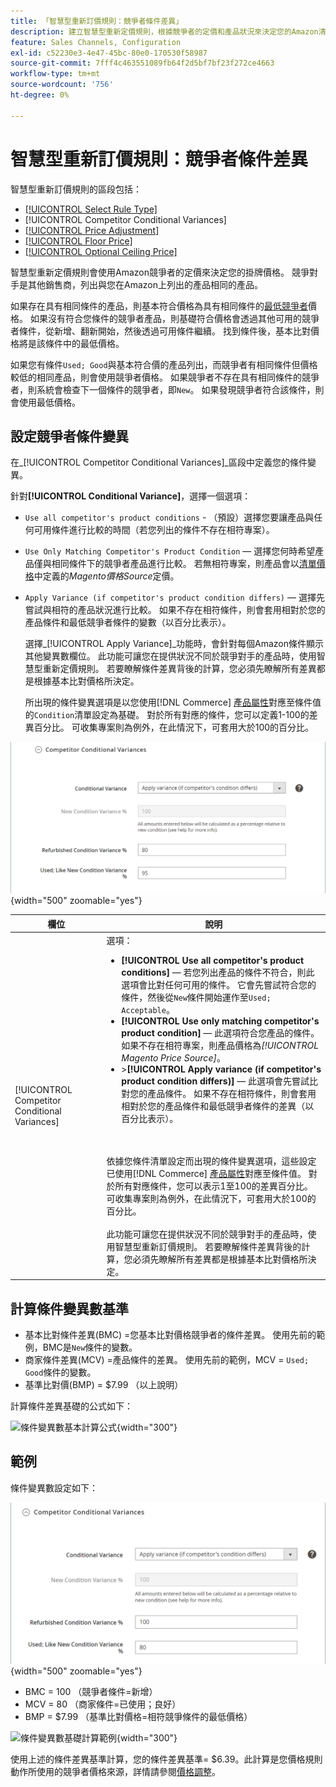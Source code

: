 ```yaml
---
title: 「智慧型重新訂價規則：競爭者條件差異」
description: 建立智慧型重新定價規則，根據競爭者的定價和產品狀況來決定您的Amazon清單價格。
feature: Sales Channels, Configuration
exl-id: c52230e3-4e47-45bc-80e0-170530f58987
source-git-commit: 7fff4c463551089fb64f2d5bf7bf23f272ce4663
workflow-type: tm+mt
source-wordcount: '756'
ht-degree: 0%

---
```


# 智慧型重新訂價規則：競爭者條件差異

智慧型重新訂價規則的區段包括：

- [[!UICONTROL Select Rule Type]](./intelligent-repricing-rules.md)
- [!UICONTROL Competitor Conditional Variances]
- [[!UICONTROL Price Adjustment]](./price-adjustment.md)
- [[!UICONTROL Floor Price]](./floor-price.md)
- [[!UICONTROL Optional Ceiling Price]](./optional-ceiling-price.md)

智慧型重新定價規則會使用Amazon競爭者的定價來決定您的掛牌價格。 競爭對手是其他銷售商，列出與您在Amazon上列出的產品相同的產品。

如果存在具有相同條件的產品，則基本符合價格為具有相同條件的[最低競爭者](./lowest-competitor-pricing.md)價格。 如果沒有符合您條件的競爭者產品，則基礎符合價格會透過其他可用的競爭者條件，從新增、翻新開始，然後透過可用條件繼續。 找到條件後，基本比對價格將是該條件中的最低價格。

如果您有條件`Used; Good`與基本符合價的產品列出，而競爭者有相同條件但價格較低的相同產品，則會使用競爭者價格。 如果競爭者不存在具有相同條件的競爭者，則系統會檢查下一個條件的競爭者，即`New`。 如果發現競爭者符合該條件，則會使用最低價格。

## 設定競爭者條件變異

在&#x200B;_[!UICONTROL Competitor Conditional Variances]_區段中定義您的條件變異。

針對&#x200B;**[!UICONTROL Conditional Variance]**，選擇一個選項：

- `Use all competitor's product conditions` - （預設）選擇您要讓產品與任何可用條件進行比較的時間（若您列出的條件不存在相符專案）。

- `Use Only Matching Competitor's Product Condition` — 選擇您何時希望產品僅與相同條件下的競爭者產品進行比較。 若無相符專案，則產品會以[清單價格](./listing-price.md)中定義的&#x200B;_Magento價格Source_&#x200B;定價。

- `Apply Variance (if competitor's product condition differs)` — 選擇先嘗試與相符的產品狀況進行比較。 如果不存在相符條件，則會套用相對於您的產品條件和最低競爭者條件的變數（以百分比表示）。

  選擇&#x200B;_[!UICONTROL Apply Variance]_功能時，會針對每個Amazon條件顯示其他變異數欄位。 此功能可讓您在提供狀況不同於競爭對手的產品時，使用智慧型重新定價規則。 若要瞭解條件差異背後的計算，您必須先瞭解所有差異都是根據基本比對價格所決定。

  所出現的條件變異選項是以您使用[!DNL Commerce] [產品屬性](https://experienceleague.adobe.com/docs/commerce-admin/catalog/product-attributes/product-attributes.html)對應至條件值的`Condition`清單設定為基礎。 對於所有對應的條件，您可以定義1-100的差異百分比。 可收集專案則為例外，在此情況下，可套用大於100的百分比。

![智慧型重新訂價規則 — 競爭者條件差異](assets/amazon-competitor-cond-variances.png){width="500" zoomable="yes"}

| 欄位 | 說明 |
|-----------------------------------------------|------------------------------------------------------------------------------------------------------------------------------------------------------------------------------------------------------------------------------------------------------------------------------------------------------------------------------------------------------------------------------------------------------------------------------------------------------------------------------------------------------------------------------------------------------------------------------------------------------------------------------------------------------------------------------------------------------------------------------------------------------------------------------------------------------------------------------------------------------------------------------------------------------------------------------------------------------------------------------------------------------------------------------------------------------------------------------------------------------------------------------------------------------------------------------------------------------------------------------------------------------------------------------------------------------------------------------------------------------------------------------------------------------------------------------------------------------------------------------------------------------------------------------------------------------------------------------------------------------------------------------------------------|
| [!UICONTROL Competitor Conditional Variances] | 選項： <ul><li>**[!UICONTROL Use all competitor's product conditions]** — 若您列出產品的條件不符合，則此選項會比對任何可用的條件。 它會先嘗試符合您的條件，然後從`New`條件開始運作至`Used; Acceptable`。</li><li>**[!UICONTROL Use only matching competitor's product condition]** — 此選項符合您產品的條件。 如果不存在相符專案，則產品價格為&#x200B;_[!UICONTROL Magento Price Source]_。</li><li>>**[!UICONTROL Apply variance (if competitor's product condition differs)]** — 此選項會先嘗試比對您的產品條件。 如果不存在相符條件，則會套用相對於您的產品條件和最低競爭者條件的差異（以百分比表示）。</li></ul><br><br>依據您條件清單設定而出現的條件變異選項，這些設定已使用[!DNL Commerce] [產品屬性](https://experienceleague.adobe.com/docs/commerce-admin/catalog/product-attributes/product-attributes.html)對應至條件值。 對於所有對應條件，您可以表示1至100的差異百分比。 可收集專案則為例外，在此情況下，可套用大於100的百分比。<br><br>此功能可讓您在提供狀況不同於競爭對手的產品時，使用智慧型重新訂價規則。 若要瞭解條件差異背後的計算，您必須先瞭解所有差異都是根據基本比對價格所決定。 |

## 計算條件變異數基準

- 基本比對條件差異(BMC) =您基本比對價格競爭者的條件差異。 使用先前的範例，BMC是`New`條件的變數。
- 商家條件差異(MCV) =產品條件的差異。 使用先前的範例，MCV = `Used; Good`條件的變數。
- 基準比對價(BMP) = $7.99 （以上說明）

計算條件差異基礎的公式如下：

![條件變異數基本計算公式](assets/amazon-cond-variance-calc-1.png){width="300"}

## 範例

條件變異數設定如下：

![條件變異數設定範例](assets/amazon-cond-variances.png){width="500" zoomable="yes"}

- BMC = 100 （競爭者條件=新增）
- MCV = 80 （商家條件=已使用；良好）
- BMP = $7.99 （基準比對價格=相符競爭條件的最低價格）

![條件變異數基礎計算範例](assets/amazon-cond-variance-calc-2.png){width="300"}

使用上述的條件差異基準計算，您的條件差異基準= $6.39。此計算是您價格規則動作所使用的競爭者價格來源，詳情請參閱[價格調整](./price-adjustment.md)。
